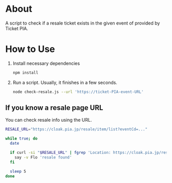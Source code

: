 # About
A script to check if a resale ticket exists in the given event of provided by Ticket PIA.

# How to Use
1. Install necessary dependencies
    ```bash
    npm install
    ```

2. Run a script. Usually, it finishes in a few seconds.
    ```bash
    node check-resale.js --url 'https://ticket-PIA-event-URL'
    ```

## If you know a resale page URL
You can check resale info using the URL.
```bash
RESALE_URL="https://cloak.pia.jp/resale/item/list?eventCd=..."

while true; do
  date

  if curl -si "$RESALE_URL" | fgrep 'Location: https://cloak.pia.jp/resale'; then
    say -v Flo 'resale found'
  fi

  sleep 5
done
```
